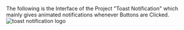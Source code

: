 The following is the Interface of the Project "Toast Notification" which mainly gives animated notifications whenever Buttons are Clicked.
![toast notification logo](https://github.com/rishikgoud/Toast-Notification-App/assets/160753840/9c1f481c-b054-4b8f-b61a-c229ad816714)
